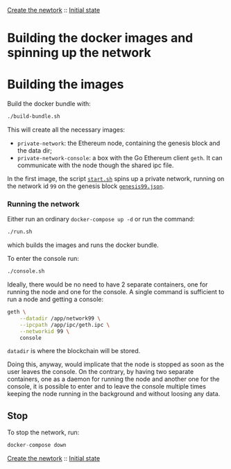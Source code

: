 [Create the newtork](introduction.md) :: [Initial state](initial.md)
# Building the docker images and spinning up the network
# Building the images
Build the docker bundle with:

```bash
./build-bundle.sh
```

This will create all the necessary images:

* `private-network`: the Ethereum node, containing the genesis block and the data dir;
* `private-network-console`: a box with the Go Ethereum client `geth`. It can communicate with the node though the shared ipc file.


In the first image, the script [`start.sh`](https://github.com/arialdomartini/private-ethereum/blob/master/start.sh) spins up a private network, running on the network id `99` on the genesis block [`genesis99.json`](https://github.com/arialdomartini/private-ethereum/blob/master/genesis99.json).


### Running the network
Either run an ordinary `docker-compose up -d` or run the command:

```bash
./run.sh
```

which builds the images and runs the docker bundle.

To enter the console run:

```bash
./console.sh
```

Ideally, there would be no need to have 2 separate containers, one for running the node and one for the console. A single command is sufficient to run a node and getting a console:

```bash
geth \
    --datadir /app/network99 \
    --ipcpath /app/ipc/geth.ipc \
    --networkid 99 \
    console
```

`datadir` is where the blockchain will be stored.

Doing this, anyway, would implicate that the node is stopped as soon as the user leaves the console. On the contrary, by having two separate containers, one as a daemon for running the node and another one for the console, it is possible to enter and to leave the console multiple times keeping the node running in the background and without loosing any data.


## Stop
To stop the network, run:

```javascript
docker-compose down
```
[Create the newtork](introduction.md) :: [Initial state](initial.md)
